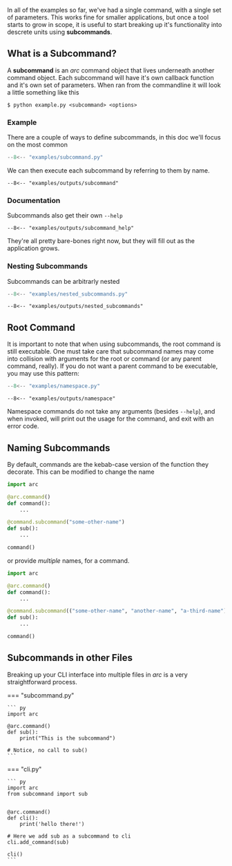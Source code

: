 In all of the examples so far, we've had a single command, with a single set of parameters. This works fine for smaller applications, but once a tool starts to grow in scope, it is useful to start breaking up it's functionality into descrete units using **subcommands**.

## What is a Subcommand?
A **subcommand** is an *arc* command object that lives underneath another command object. Each subcommand will have it's own callback function and it's own set of parameters. When ran from the commandline it will look a little something like this

```console
$ python example.py <subcommand> <options>
```

### Example
There are a couple of ways to define subcommands, in this doc we'll focus on the most common

```py title="examples/subcommand.py"
--8<-- "examples/subcommand.py"
```

We can then execute each subcommand by referring to them by name.
```console
--8<-- "examples/outputs/subcommand"
```


### Documentation
Subcommands also get their own `--help`
```console
--8<-- "examples/outputs/subcommand_help"
```
They're all pretty bare-bones right now, but they will fill out as the application grows.

### Nesting Subcommands
Subcommands can be arbitrarly nested
```py title="examples/nested_subcommands.py"
--8<-- "examples/nested_subcommands.py"
```

```console
--8<-- "examples/outputs/nested_subcommands"
```

## Root Command
It is important to note that when using subcommands, the root command is still executable. One must take care that subcommand names may come into collision with arguments for the root or command (or any parent command, really). If you do not want a parent command to be executable, you may use this pattern:

```py title="examples/namespace.py"
--8<-- "examples/namespace.py"
```

```console
--8<-- "examples/outputs/namespace"
```

Namespace commands do not take any arguments (besides `--help`), and when invoked, will print out the usage for the command, and exit with an error code.

## Naming Subcommands
By default, commands are the kebab-case version of the function they decorate. This can be modified to change the name

```py
import arc

@arc.command()
def command():
    ...

@command.subcommand("some-other-name")
def sub():
    ...

command()
```

or provide *multiple* names, for a command.
```py
import arc

@arc.command()
def command():
    ...

@command.subcommand(("some-other-name", "another-name", "a-third-name"))
def sub():
    ...

command()
```
## Subcommands in other Files
Breaking up your CLI interface into multiple files in *arc* is a very straightforward process.

=== "subcommand.py"

    ``` py
    import arc

    @arc.command()
    def sub():
        print("This is the subcommand")

    # Notice, no call to sub()
    ```

=== "cli.py"

    ``` py
    import arc
    from subcommand import sub


    @arc.command()
    def cli():
        print('hello there!')

    # Here we add sub as a subcommand to cli
    cli.add_command(sub)

    cli()
    ```


